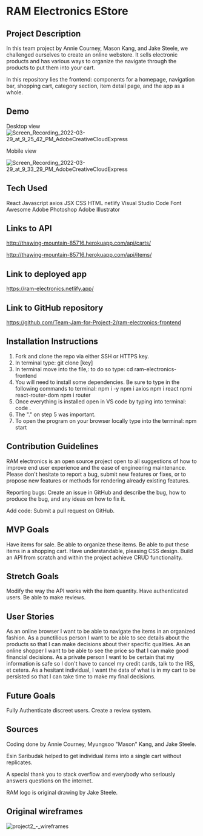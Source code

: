 # RAM Electronics EStore

## Project Description

In this  team project by Annie Courney, Mason Kang, and Jake Steele, we challenged ourselves to create an online webstore. It sells electronic products and has various ways to organize the navigate through the products to put them into your cart.

In this repository lies the frontend: components for a homepage, navigation bar, shopping cart, category section, item detail page, and the app as a whole. 

## Demo

Desktop view
![Screen_Recording_2022-03-29_at_9_25_42_PM_AdobeCreativeCloudExpress](https://user-images.githubusercontent.com/92760530/160753338-3669faea-4cbb-46d5-9788-a2bebcf7e832.gif)

Mobile view

![Screen_Recording_2022-03-29_at_9_33_29_PM_AdobeCreativeCloudExpress](https://user-images.githubusercontent.com/92760530/160753503-8cd682fc-8190-41e4-88e1-353c05a8d25f.gif)



## Tech Used

React
Javascript
axios
JSX
CSS
HTML
netlify
Visual Studio Code
Font Awesome
Adobe Photoshop
Adobe Illustrator

## Links to API

http://thawing-mountain-85716.herokuapp.com/api/carts/

http://thawing-mountain-85716.herokuapp.com/api/items/

## Link to deployed app

https://ram-electronics.netlify.app/

## Link to GitHub repository

https://github.com/Team-Jam-for-Project-2/ram-electronics-frontend

## Installation Instructions

1. Fork and clone the repo via either SSH or HTTPS key.
2. In terminal type: git clone [key]
3. In terminal move into the file,: to do so type: cd ram-electronics-frontend
4. You will need to install some dependencies. Be sure to type in the following commands to terminal:
    npm i -y
    npm i axios
    npm i react
    npmi react-router-dom
    npm i router
5. Once everything is installed open in VS code by typing into terminal: 
    code .
6. The "." on step 5 was important.
7. To open the program on your browser locally type into the terminal: 
    npm start

## Contribution Guidelines

RAM electronics is an open source project open to all suggestions of how to improve end user experience and the ease of engineering maintenance. Please don't hesitate to report a bug, submit new features or fixes, or to propose new features or methods for rendering already existing features.

Reporting bugs:
Create an issue in GitHub and describe the bug, how to produce the bug, and any ideas on how to fix it.

Add code:
Submit a pull request on GitHub.

## MVP Goals

Have items for sale.
Be able to organize these items.
Be able to put these items in a shopping cart.
Have understandable, pleasing CSS design.
Build an API from scratch and within the project achieve CRUD functionality.


## Stretch Goals

Modify the way the API works with the item quantity.
Have authenticated users.
Be able to make reviews.

## User Stories

As an online browser I want to be able to navigate the items in an organized fashion.
As a punctilious person I want to be able to see details about the products so that I can make decisions about their specific qualities.
As an online shopper I want to be able to see the price so that I can make good financial decisions.
As a private person I want to be certain that my information is safe so I don't have to cancel my credit cards, talk to the IRS, et cetera.
As a hesitant individual, I want the data of what is in my cart to be persisted so that I can take time to make my final decisions.

## Future Goals

Fully Authenticate discreet users.
Create a review system.


## Sources

Coding done by Annie Courney, Myungsoo "Mason" Kang, and Jake Steele.

Esin Saribudak helped to get individual items into a single cart without replicates.

A special thank you to stack overflow and everybody who seriously answers questions on the internet.

RAM logo is original drawing by Jake Steele.

## Original wireframes

![project2_-_wireframes](https://user-images.githubusercontent.com/97859358/160181501-d694ba17-255f-43ce-b0f2-d788e2f8f8d0.png)






